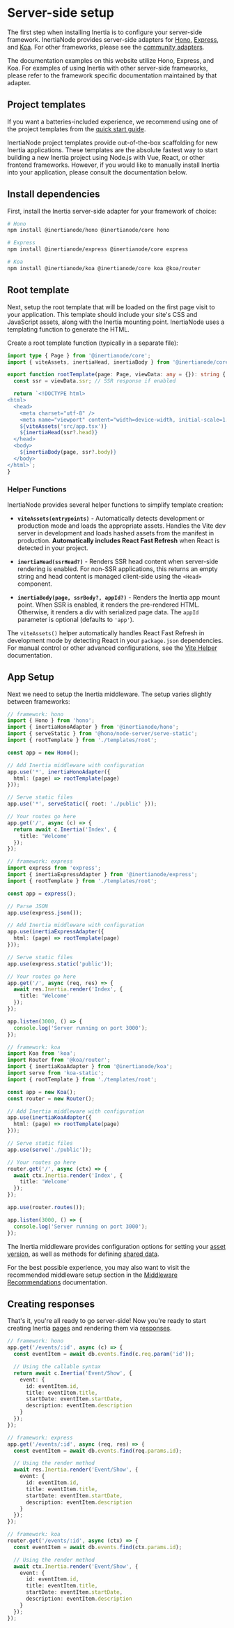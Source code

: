 # Server-side setup

The first step when installing Inertia is to configure your server-side framework. InertiaNode provides server-side adapters for [Hono](https://hono.dev/), [Express](https://expressjs.com/), and [Koa](https://koajs.com/). For other frameworks, please see the [community adapters](https://inertiajs.com/community-adapters).

The documentation examples on this website utilize Hono, Express, and Koa. For examples of using Inertia with other server-side frameworks, please refer to the framework specific documentation maintained by that adapter.

## Project templates

If you want a batteries-included experience, we recommend using one of the project templates from the [quick start guide](/core/quick-start.md).

InertiaNode project templates provide out-of-the-box scaffolding for new Inertia applications. These templates are the absolute fastest way to start building a new Inertia project using Node.js with Vue, React, or other frontend frameworks. However, if you would like to manually install Inertia into your application, please consult the documentation below.

## Install dependencies

First, install the Inertia server-side adapter for your framework of choice:

```bash
# Hono
npm install @inertianode/hono @inertianode/core hono

# Express
npm install @inertianode/express @inertianode/core express

# Koa
npm install @inertianode/koa @inertianode/core koa @koa/router
```

## Root template

Next, setup the root template that will be loaded on the first page visit to your application. This template should include your site's CSS and JavaScript assets, along with the Inertia mounting point. InertiaNode uses a templating function to generate the HTML.

Create a root template function (typically in a separate file):

```ts
import type { Page } from '@inertianode/core';
import { viteAssets, inertiaHead, inertiaBody } from '@inertianode/core';

export function rootTemplate(page: Page, viewData: any = {}): string {
  const ssr = viewData.ssr; // SSR response if enabled

  return `<!DOCTYPE html>
<html>
  <head>
    <meta charset="utf-8" />
    <meta name="viewport" content="width=device-width, initial-scale=1.0" />
    ${viteAssets('src/app.tsx')}
    ${inertiaHead(ssr?.head)}
  </head>
  <body>
    ${inertiaBody(page, ssr?.body)}
  </body>
</html>`;
}
```

### Helper Functions

InertiaNode provides several helper functions to simplify template creation:

- **`viteAssets(entrypoints)`** - Automatically detects development or production mode and loads the appropriate assets. Handles the Vite dev server in development and loads hashed assets from the manifest in production. **Automatically includes React Fast Refresh** when React is detected in your project.

- **`inertiaHead(ssrHead?)`** - Renders SSR head content when server-side rendering is enabled. For non-SSR applications, this returns an empty string and head content is managed client-side using the `<Head>` component.

- **`inertiaBody(page, ssrBody?, appId?)`** - Renders the Inertia app mount point. When SSR is enabled, it renders the pre-rendered HTML. Otherwise, it renders a div with serialized page data. The `appId` parameter is optional (defaults to `'app'`).

The `viteAssets()` helper automatically handles React Fast Refresh in development mode by detecting React in your `package.json` dependencies. For manual control or other advanced configurations, see the [Vite Helper](/node/vite-helper.md) documentation.

## App Setup

Next we need to setup the Inertia middleware. The setup varies slightly between frameworks:

```ts
// framework: hono
import { Hono } from 'hono';
import { inertiaHonoAdapter } from '@inertianode/hono';
import { serveStatic } from '@hono/node-server/serve-static';
import { rootTemplate } from './templates/root';

const app = new Hono();

// Add Inertia middleware with configuration
app.use('*', inertiaHonoAdapter({
  html: (page) => rootTemplate(page)
}));

// Serve static files
app.use('*', serveStatic({ root: './public' }));

// Your routes go here
app.get('/', async (c) => {
  return await c.Inertia('Index', {
    title: 'Welcome'
  });
});
```

```ts
// framework: express
import express from 'express';
import { inertiaExpressAdapter } from '@inertianode/express';
import { rootTemplate } from './templates/root';

const app = express();

// Parse JSON
app.use(express.json());

// Add Inertia middleware with configuration
app.use(inertiaExpressAdapter({
  html: (page) => rootTemplate(page)
}));

// Serve static files
app.use(express.static('public'));

// Your routes go here
app.get('/', async (req, res) => {
  await res.Inertia.render('Index', {
    title: 'Welcome'
  });
});

app.listen(3000, () => {
  console.log('Server running on port 3000');
});
```

```ts
// framework: koa
import Koa from 'koa';
import Router from '@koa/router';
import { inertiaKoaAdapter } from '@inertianode/koa';
import serve from 'koa-static';
import { rootTemplate } from './templates/root';

const app = new Koa();
const router = new Router();

// Add Inertia middleware with configuration
app.use(inertiaKoaAdapter({
  html: (page) => rootTemplate(page)
}));

// Serve static files
app.use(serve('./public'));

// Your routes go here
router.get('/', async (ctx) => {
  await ctx.Inertia.render('Index', {
    title: 'Welcome'
  });
});

app.use(router.routes());

app.listen(3000, () => {
  console.log('Server running on port 3000');
});
```

The Inertia middleware provides configuration options for setting your [asset version](/asset-versioning), as well as methods for defining [shared data](/shared-data).

For the best possible experience, you may also want to visit the recommended middleware setup section in the [Middleware Recommendations](/core/recommended-middleware.md) documentation.

## Creating responses

That's it, you're all ready to go server-side! Now you're ready to start creating Inertia [pages](/pages) and rendering them via [responses](/responses).

```ts
// framework: hono
app.get('/events/:id', async (c) => {
  const eventItem = await db.events.find(c.req.param('id'));

  // Using the callable syntax
  return await c.Inertia('Event/Show', {
    event: {
      id: eventItem.id,
      title: eventItem.title,
      startDate: eventItem.startDate,
      description: eventItem.description
    }
  });
});
```

```ts
// framework: express
app.get('/events/:id', async (req, res) => {
  const eventItem = await db.events.find(req.params.id);

  // Using the render method
  await res.Inertia.render('Event/Show', {
    event: {
      id: eventItem.id,
      title: eventItem.title,
      startDate: eventItem.startDate,
      description: eventItem.description
    }
  });
});
```

```ts
// framework: koa
router.get('/events/:id', async (ctx) => {
  const eventItem = await db.events.find(ctx.params.id);

  // Using the render method
  await ctx.Inertia.render('Event/Show', {
    event: {
      id: eventItem.id,
      title: eventItem.title,
      startDate: eventItem.startDate,
      description: eventItem.description
    }
  });
});
```
